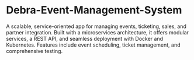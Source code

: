 # Debra-Event-Management-System
A scalable, service-oriented app for managing events, ticketing, sales, and partner integration. Built with a microservices architecture, it offers modular services, a REST API, and seamless deployment with Docker and Kubernetes. Features include event scheduling, ticket management, and comprehensive testing.
